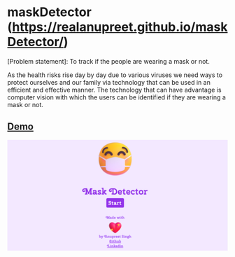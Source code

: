# maskDetector (https://realanupreet.github.io/maskDetector/)

[Problem statement]: To track if the people are wearing a mask or not.

As the health risks rise day by day due to various viruses we need ways to protect ourselves and our family via technology that can be used in an efficient and effective manner. The technology that can have advantage is computer vision with which the users can be identified if they are wearing a mask or not.

## [Demo](https://realanupreet.github.io/maskDetector/) 

![image](demo.png)
 

